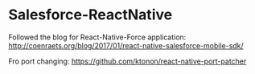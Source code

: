 # Salesforce-ReactNative

Followed the blog for React-Native-Force application: http://coenraets.org/blog/2017/01/react-native-salesforce-mobile-sdk/

Fro port changing:
https://github.com/ktonon/react-native-port-patcher